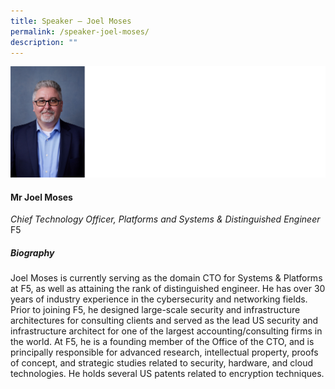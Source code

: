 ```yaml
---
title: ​​Speaker – Joel Moses
permalink: /speaker-joel-moses/
description: ""
---
```

![](/images/Speakers/Joel%20Moses.jpg)

#### **Mr Joel Moses**

*Chief Technology Officer, Platforms and Systems & Distinguished Engineer*  
F5

##### **Biography**
Joel Moses is currently serving as the domain CTO for Systems & Platforms at F5, as well as attaining the rank of distinguished engineer. He has over 30 years of industry experience in the cybersecurity and networking fields. Prior to joining F5, he designed large-scale security and infrastructure architectures for consulting clients and served as the lead US security and infrastructure architect for one of the largest accounting/consulting firms in the world. At F5, he is a founding member of the Office of the CTO, and is principally responsible for advanced research, intellectual property, proofs of concept, and strategic studies related to security, hardware, and cloud technologies. He holds several US patents related to encryption techniques.